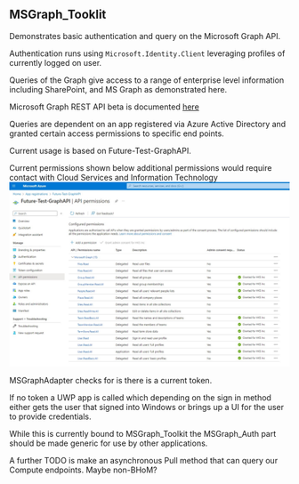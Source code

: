 ## MSGraph_Tooklit

Demonstrates basic authentication and query on the Microsoft Graph API.

Authentication runs using ``Microsoft.Identity.Client`` leveraging profiles of currently logged on user.

Queries of the Graph give access to a range of enterprise level information including SharePoint, and MS Graph as demonstrated here.

Microsoft Graph REST API beta is documented [here](https://learn.microsoft.com/en-us/graph/api/overview?view=graph-rest-beta&preserve-view=true)

Queries are dependent on an app registered via Azure Active Directory and granted certain access permissions to specific end points. 

Current usage is based on Future-Test-GraphAPI. 

Current permissions shown below additional permissions would require contact with Cloud Services and Information Technology
![permission](permissions.jpg)

MSGraphAdapter checks for is there is a current token.

If no token a UWP app is called which depending on the sign in method either gets the user that signed into Windows or brings up a UI for the user to provide credentials.

While this is currently bound to MSGraph_Toolkit the MSGraph_Auth part should be made generic for use by other applications.

A further TODO is make an asynchronous Pull method that can query our Compute endpoints. Maybe non-BHoM?
